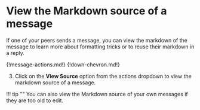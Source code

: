# View the Markdown source of a message

If one of your peers sends a message, you can view the markdown of the
message to learn more about formatting tricks or to reuse their markdown
in a reply.

{!message-actions.md!}
{!down-chevron.md!}

3. Click on the **View Source** option from the actions dropdown to view the
markdown source of a message.

!!! tip ""
    You can also view the Markdown source of your own messages if they are too
    old to edit.
